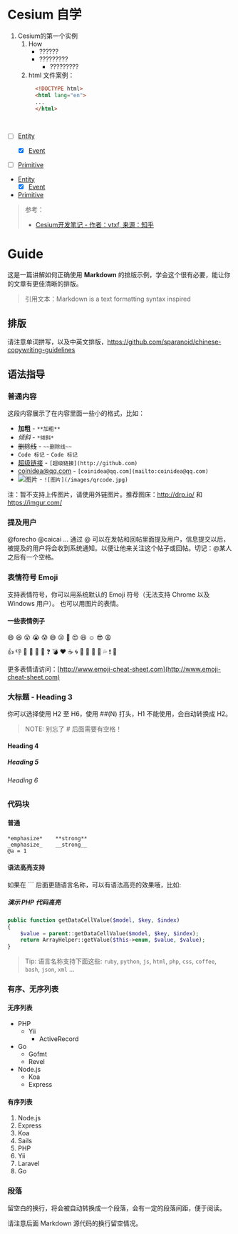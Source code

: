 # **Cesium 自学**

  1. Cesium的第一个实例
     1. How
        - ??????
        - ?????????
            * ?????????
     2. html 文件案例：
        ```html
          <!DOCTYPE html>
          <html lang="en">
          ...
          </html>
        ```

<br/>

  - [ ] [Entity](Cesium-Entity.md)
    - [x] [Event](Cesium-Event.md)
  - [ ] [Primitive](Cesium-Primitive.md)


* [Entity](Cesium-Entity.md)
  * [x] [Event](Cesium-Event.md)
* [Primitive](Cesium-Primitive.md)

> 参考：
> - [Cesium开发笔记 - 作者：vtxf, 来源：知乎](https://zhuanlan.zhihu.com/p/80904975)


# Guide

这是一篇讲解如何正确使用 **Markdown** 的排版示例，学会这个很有必要，能让你的文章有更佳清晰的排版。

> 引用文本：Markdown is a text formatting syntax inspired

## 排版

请注意单词拼写，以及中英文排版，https://github.com/sparanoid/chinese-copywriting-guidelines

## 语法指导

### 普通内容

这段内容展示了在内容里面一些小的格式，比如：

- **加粗** - `**加粗**`
- *倾斜* - `*倾斜*`
- ~~删除线~~ - `~~删除线~~`
- `Code 标记` - ``Code 标记``
- [超级链接](http://github.com) - `[超级链接](http://github.com)`
- [coinidea@qq.com](mailto:coinidea@qq.com) - `[coinidea@qq.com](mailto:coinidea@qq.com)`
- ![图片](/images/qrcode.jpg) - `![图片](/images/qrcode.jpg)`

注：暂不支持上传图片，请使用外链图片。推荐图床：http://drp.io/ 和 https://imgur.com/

### 提及用户

@forecho @caicai ... 通过 @ 可以在发帖和回帖里面提及用户，信息提交以后，被提及的用户将会收到系统通知。以便让他来关注这个帖子或回帖。切记：@某人之后有一个空格。

### 表情符号 Emoji

支持表情符号，你可以用系统默认的 Emoji 符号（无法支持 Chrome 以及 Windows 用户）。
也可以用图片的表情。

#### 一些表情例子

:smile: :laughing: :dizzy_face: :sob: :cold_sweat: :sweat_smile:  :cry: :triumph: :heart_eyes:  :satisfied: :relaxed: :sunglasses: :weary:

:+1: :-1: :100: :clap: :bell: :gift: :question: :bomb: :heart: :coffee: :cyclone: :bow: :kiss: :pray: :shit: :sweat_drops: :exclamation: :anger:

更多表情请访问：[http://www.emoji-cheat-sheet.com](http://www.emoji-cheat-sheet.com)

### 大标题 - Heading 3

你可以选择使用 H2 至 H6，使用 ##(N) 打头，H1 不能使用，会自动转换成 H2。

> NOTE: 别忘了 # 后面需要有空格！

#### Heading 4

##### Heading 5

###### Heading 6

### 代码块

#### 普通

```
*emphasize*    **strong**
_emphasize_    __strong__
@a = 1
```

#### 语法高亮支持

如果在 ``` 后面更随语言名称，可以有语法高亮的效果哦，比如:

##### 演示 PHP 代码高亮

```php
public function getDataCellValue($model, $key, $index)
{
    $value = parent::getDataCellValue($model, $key, $index);
    return ArrayHelper::getValue($this->enum, $value, $value);
}
```

> Tip: 语言名称支持下面这些: `ruby`, `python`, `js`, `html`, `php`, `css`, `coffee`, `bash`, `json`, `xml` ...

### 有序、无序列表

#### 无序列表

- PHP
  - Yii
    - ActiveRecord
- Go
  - Gofmt
  - Revel
- Node.js
  - Koa
  - Express

#### 有序列表

1. Node.js
  1. Express
  2. Koa
  3. Sails
2. PHP
  1. Yii
  2. Laravel
3. Go


### 段落

留空白的换行，将会被自动转换成一个段落，会有一定的段落间距，便于阅读。

请注意后面 Markdown 源代码的换行留空情况。